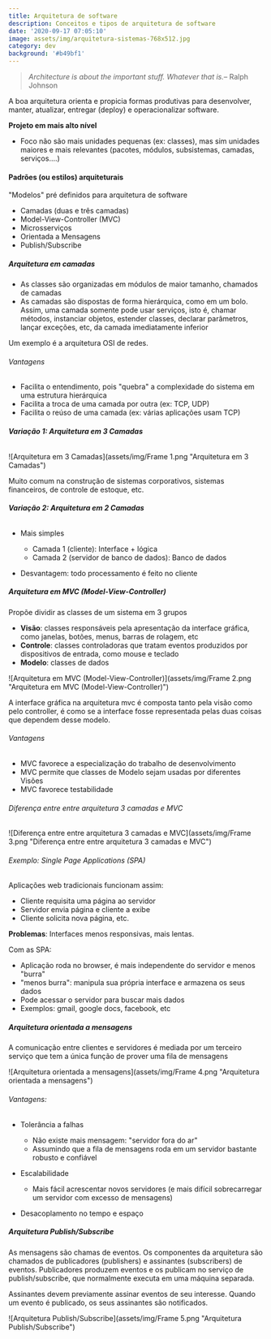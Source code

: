 ```yaml
---
title: Arquitetura de software
description: Conceitos e tipos de arquitetura de software
date: '2020-09-17 07:05:10'
image: assets/img/arquitetura-sistemas-768x512.jpg
category: dev
background: '#b49bf1'
---
```

> *Architecture is about the important stuff. Whatever that is.*– Ralph Johnson

A boa arquitetura orienta e propicia formas produtivas para desenvolver, manter, atualizar, entregar (deploy) e operacionalizar software.

**Projeto em mais alto nível**

* Foco não são mais unidades pequenas (ex: classes), mas sim unidades maiores e mais relevantes (pacotes, módulos, subsistemas, camadas, serviços....)

#### Padrões (ou estilos) arquiteturais

"Modelos" pré definidos para arquitetura de software

* Camadas (duas e três camadas)
* Model-View-Controller (MVC)
* Microsserviços
* Orientada a Mensagens
* Publish/Subscribe

##### Arquitetura em camadas

* As classes são organizadas em módulos de maior tamanho, chamados de camadas
* As camadas são dispostas de forma hierárquica, como em um bolo. Assim, uma camada somente pode usar serviços, isto é, chamar métodos, instanciar objetos, estender classes, declarar parâmetros, lançar exceções, etc, da camada imediatamente inferior

Um exemplo é a arquitetura OSI de redes.

###### Vantagens

* Facilita o entendimento, pois "quebra" a complexidade do sistema em uma estrutura hierárquica 
* Facilita a troca de uma camada por outra (ex: TCP, UDP)
* Facilita o reúso de uma camada (ex: várias aplicações usam TCP)

###### **Variação 1: Arquitetura em 3 Camadas**

![Arquitetura em 3 Camadas](assets/img/Frame 1.png "Arquitetura em 3 Camadas")

Muito comum na construção de sistemas corporativos, sistemas financeiros, de controle de estoque, etc.

###### **Variação 2: Arquitetura em 2 Camadas**

* Mais simples

  * Camada 1 (cliente): Interface + lógica
  * Camada 2 (servidor de banco de dados): Banco de dados
* Desvantagem: todo processamento é feito no cliente

##### Arquitetura em MVC (Model-View-Controller)

Propõe dividir as classes de um sistema em 3 grupos

* **Visão**:  classes responsáveis pela apresentação da interface gráfica, como janelas, botões, menus, barras de rolagem, etc
* **Controle**: classes controladoras que tratam eventos produzidos por dispositivos de entrada, como mouse e teclado
* **Modelo**: classes de dados

![Arquitetura em MVC (Model-View-Controller)](assets/img/Frame 2.png "Arquitetura em MVC (Model-View-Controller)")

A interface gráfica na arquitetura mvc é composta tanto pela visão como pelo controller, é como se a interface fosse representada pelas duas coisas que dependem desse modelo.

###### Vantagens

* MVC favorece a especialização do trabalho de desenvolvimento
* MVC permite que classes de Modelo sejam usadas por diferentes Visões
* MVC favorece testabilidade  

###### Diferença entre entre arquitetura 3 camadas e MVC

![Diferença entre entre arquitetura 3 camadas e MVC](assets/img/Frame 3.png "Diferença entre entre arquitetura 3 camadas e MVC")

###### Exemplo: Single Page Applications (SPA)

Aplicações web tradicionais funcionam assim:

* Cliente requisita uma página ao servidor
* Servidor envia página e cliente a exibe
* Cliente solicita nova página, etc.

**Problemas**: Interfaces menos responsivas, mais lentas.

Com as SPA:

* Aplicação roda no browser, é mais independente do servidor e menos "burra"
* "menos burra": manipula sua própria interface e armazena os seus dados
* Pode acessar o servidor para buscar mais dados
* Exemplos: gmail, google docs, facebook, etc

##### Arquitetura orientada a mensagens

A comunicação entre clientes e servidores é mediada por um terceiro serviço que tem a única função de prover uma fila de mensagens

![Arquitetura orientada a mensagens](assets/img/Frame 4.png "Arquitetura orientada a mensagens")

###### Vantagens:

* Tolerância a falhas

  * Não existe mais mensagem: "servidor fora do ar"
  * Assumindo que a fila de mensagens roda em um servidor bastante robusto e confiável
* Escalabilidade

  * Mais fácil acrescentar novos servidores (e mais difícil sobrecarregar um servidor com excesso de mensagens)
* Desacoplamento no tempo e espaço

##### Arquitetura Publish/Subscribe

As mensagens são chamas de eventos. Os componentes da arquitetura são chamados de publicadores (publishers) e assinantes (subscribers) de eventos. Publicadores produzem eventos e os publicam no serviço de publish/subscribe, que normalmente executa em uma máquina separada.

Assinantes devem previamente assinar eventos de seu interesse. Quando um evento é publicado, os seus assinantes são notificados.

![Arquitetura Publish/Subscribe](assets/img/Frame 5.png "Arquitetura Publish/Subscribe")
